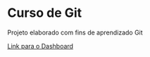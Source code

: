# Curso de Git
Projeto elaborado com fins de aprendizado Git

[Link para o Dashboard](https://cdscursogit.streamlit.app/)